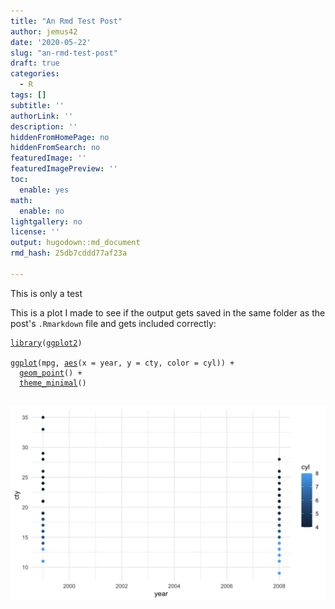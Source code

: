 ```yaml
---
title: "An Rmd Test Post"
author: jemus42
date: '2020-05-22'
slug: "an-rmd-test-post"
draft: true
categories:
  - R
tags: []
subtitle: ''
authorLink: ''
description: ''
hiddenFromHomePage: no
hiddenFromSearch: no
featuredImage: ''
featuredImagePreview: ''
toc:
  enable: yes
math:
  enable: no
lightgallery: no
license: ''
output: hugodown::md_document
rmd_hash: 25db7cddd77af23a

---
```


This is only a test

<!--more-->

This is a plot I made to see if the output gets saved in the same folder as the post's `.Rmarkdown` file and gets included correctly:

<div class="highlight">

<pre class='chroma'><code class='language-r' data-lang='r'><span class='kr'><a href='https://rdrr.io/r/base/library.html'>library</a></span><span class='o'>(</span><span class='nv'><a href='http://ggplot2.tidyverse.org'>ggplot2</a></span><span class='o'>)</span>

<span class='nf'><a href='https://ggplot2.tidyverse.org/reference/ggplot.html'>ggplot</a></span><span class='o'>(</span><span class='nv'>mpg</span>, <span class='nf'><a href='https://ggplot2.tidyverse.org/reference/aes.html'>aes</a></span><span class='o'>(</span>x <span class='o'>=</span> <span class='nv'>year</span>, y <span class='o'>=</span> <span class='nv'>cty</span>, color <span class='o'>=</span> <span class='nv'>cyl</span><span class='o'>)</span><span class='o'>)</span> <span class='o'>+</span>
  <span class='nf'><a href='https://ggplot2.tidyverse.org/reference/geom_point.html'>geom_point</a></span><span class='o'>(</span><span class='o'>)</span> <span class='o'>+</span>
  <span class='nf'><a href='https://ggplot2.tidyverse.org/reference/ggtheme.html'>theme_minimal</a></span><span class='o'>(</span><span class='o'>)</span>

</code></pre>
<img src="figs/testplot-1.png" width="700px" style="display: block; margin: auto;" />

</div>

